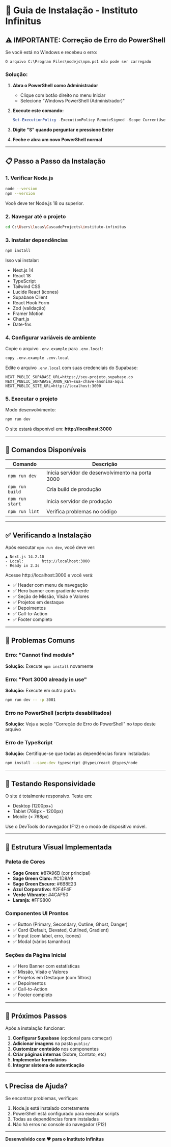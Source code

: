 # 🚀 Guia de Instalação - Instituto Infinitus

## ⚠️ IMPORTANTE: Correção de Erro do PowerShell

Se você está no Windows e recebeu o erro:
```
O arquivo C:\Program Files\nodejs\npm.ps1 não pode ser carregado
```

### Solução:

1. **Abra o PowerShell como Administrador**
   - Clique com botão direito no menu Iniciar
   - Selecione "Windows PowerShell (Administrador)"

2. **Execute este comando:**
   ```powershell
   Set-ExecutionPolicy -ExecutionPolicy RemoteSigned -Scope CurrentUser
   ```

3. **Digite "S" quando perguntar e pressione Enter**

4. **Feche e abra um novo PowerShell normal**

---

## 📋 Passo a Passo da Instalação

### 1. Verificar Node.js
```bash
node --version
npm --version
```
Você deve ter Node.js 18 ou superior.

### 2. Navegar até o projeto
```bash
cd C:\Users\lucas\CascadeProjects\instituto-infinitus
```

### 3. Instalar dependências
```bash
npm install
```

Isso vai instalar:
- Next.js 14
- React 18
- TypeScript
- Tailwind CSS
- Lucide React (ícones)
- Supabase Client
- React Hook Form
- Zod (validação)
- Framer Motion
- Chart.js
- Date-fns

### 4. Configurar variáveis de ambiente

Copie o arquivo `.env.example` para `.env.local`:
```bash
copy .env.example .env.local
```

Edite o arquivo `.env.local` com suas credenciais do Supabase:
```env
NEXT_PUBLIC_SUPABASE_URL=https://seu-projeto.supabase.co
NEXT_PUBLIC_SUPABASE_ANON_KEY=sua-chave-anonima-aqui
NEXT_PUBLIC_SITE_URL=http://localhost:3000
```

### 5. Executar o projeto

Modo desenvolvimento:
```bash
npm run dev
```

O site estará disponível em: **http://localhost:3000**

---

## 🔧 Comandos Disponíveis

| Comando | Descrição |
|---------|-----------|
| `npm run dev` | Inicia servidor de desenvolvimento na porta 3000 |
| `npm run build` | Cria build de produção |
| `npm run start` | Inicia servidor de produção |
| `npm run lint` | Verifica problemas no código |

---

## ✅ Verificando a Instalação

Após executar `npm run dev`, você deve ver:

```
▲ Next.js 14.2.10
- Local:        http://localhost:3000
- Ready in 2.3s
```

Acesse http://localhost:3000 e você verá:
- ✅ Header com menu de navegação
- ✅ Hero banner com gradiente verde
- ✅ Seção de Missão, Visão e Valores
- ✅ Projetos em destaque
- ✅ Depoimentos
- ✅ Call-to-Action
- ✅ Footer completo

---

## 🐛 Problemas Comuns

### Erro: "Cannot find module"
**Solução:** Execute `npm install` novamente

### Erro: "Port 3000 already in use"
**Solução:** Execute em outra porta:
```bash
npm run dev -- -p 3001
```

### Erro no PowerShell (scripts desabilitados)
**Solução:** Veja a seção "Correção de Erro do PowerShell" no topo deste arquivo

### Erro de TypeScript
**Solução:** Certifique-se que todas as dependências foram instaladas:
```bash
npm install --save-dev typescript @types/react @types/node
```

---

## 📱 Testando Responsividade

O site é totalmente responsivo. Teste em:
- Desktop (1200px+)
- Tablet (768px - 1200px)
- Mobile (< 768px)

Use o DevTools do navegador (F12) e o modo de dispositivo móvel.

---

## 🎨 Estrutura Visual Implementada

### Paleta de Cores
- **Sage Green:** #87A96B (cor principal)
- **Sage Green Claro:** #C1D8A9
- **Sage Green Escuro:** #6B8E23
- **Azul Corporativo:** #2F4F4F
- **Verde Vibrante:** #4CAF50
- **Laranja:** #FF9800

### Componentes UI Prontos
- ✅ Button (Primary, Secondary, Outline, Ghost, Danger)
- ✅ Card (Default, Elevated, Outlined, Gradient)
- ✅ Input (com label, erro, ícones)
- ✅ Modal (vários tamanhos)

### Seções da Página Inicial
- ✅ Hero Banner com estatísticas
- ✅ Missão, Visão e Valores
- ✅ Projetos em Destaque (com filtros)
- ✅ Depoimentos
- ✅ Call-to-Action
- ✅ Footer completo

---

## 🚀 Próximos Passos

Após a instalação funcionar:

1. **Configurar Supabase** (opcional para começar)
2. **Adicionar imagens** na pasta `public/`
3. **Customizar conteúdo** nos componentes
4. **Criar páginas internas** (Sobre, Contato, etc)
5. **Implementar formulários**
6. **Integrar sistema de autenticação**

---

## 📞 Precisa de Ajuda?

Se encontrar problemas, verifique:
1. Node.js está instalado corretamente
2. PowerShell está configurado para executar scripts
3. Todas as dependências foram instaladas
4. Não há erros no console do navegador (F12)

---

**Desenvolvido com ❤️ para o Instituto Infinitus**
